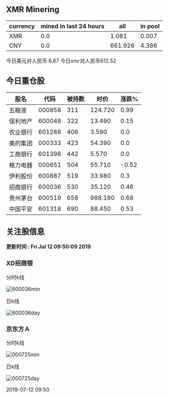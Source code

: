 ## XMR Minering

|currency|mined in last 24 hours|all|in pool|
|---|---|---|---|
|XMR|0.0|1.081|0.007|
|CNY|0.0|661.926|4.386|

今日美元对人民币 6.87	今日xmr对人民币612.52


## 今日重仓股 

|股名|代码|被持数|时价|涨跌%|
|---|---|---|---|---|
|五粮液|000858|311|124.720|0.99|
|保利地产|600048|322|13.490|0.15|
|农业银行|601288|406|3.590|0.0|
|美的集团|000333|423|54.390|0.0|
|工商银行|601398|442|5.570|0.0|
|格力电器|000651|504|55.710|-0.52|
|伊利股份|600887|519|33.980|0.3|
|招商银行|600036|530|35.120|0.46|
|贵州茅台|600519|658|988.180|0.68|
|中国平安|601318|690|88.450|0.53|

## 关注股信息
**更新时间 : Fri Jul 12 09:50:09 2019**
### XD招商银 
分时k线

![600036min](http://image.sinajs.cn/newchart/min/n/sh600036.gif)

日k线

![600036day](http://image.sinajs.cn/newchart/daily/n/sh600036.gif)

### 京东方Ａ 
分时k线

![000725min](http://image.sinajs.cn/newchart/min/n/sz000725.gif)

日k线

![000725day](http://image.sinajs.cn/newchart/daily/n/sz000725.gif)

2019-07-12 09:50